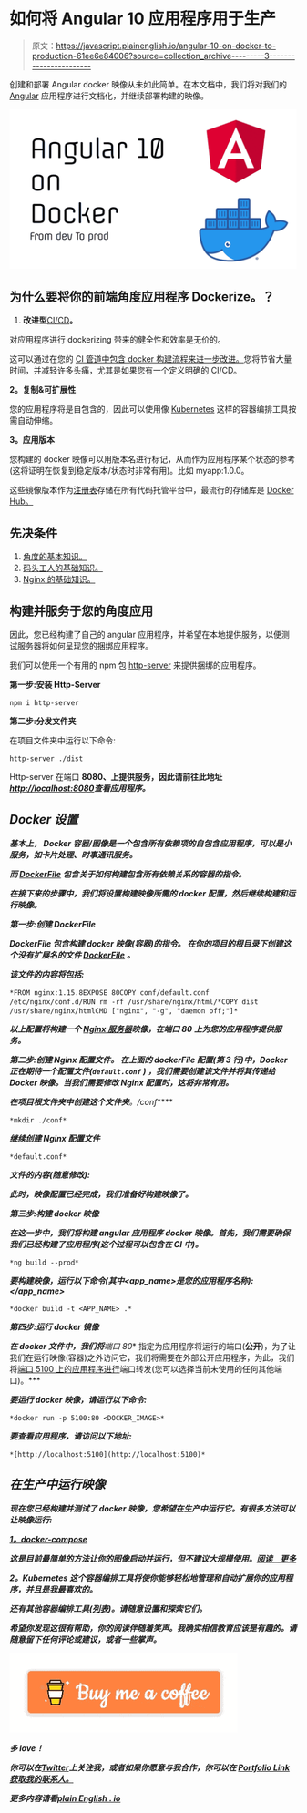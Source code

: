 # 如何将 Angular 10 应用程序用于生产

> 原文：<https://javascript.plainenglish.io/angular-10-on-docker-to-production-61ee6e84006?source=collection_archive---------3----------------------->

创建和部署 Angular docker 映像从未如此简单。在本文档中，我们将对我们的 [Angular](https://angular.io/) 应用程序进行文档化，并继续部署构建的映像。

![](img/7cd97f12f2441c3cdb70cb0f122e0c25.png)

## 为什么要将你的前端角度应用程序 Dockerize。？

1.  **改进型**[CI/CD](https://www.infoworld.com/article/3271126/what-is-cicd-continuous-integration-and-continuous-delivery-explained.html)**。**

对应用程序进行 dockerizing 带来的健全性和效率是无价的。

这可以通过在您的 [CI 管道中包含 docker 构建流程来进一步改进。](https://www.infoworld.com/article/3271126/what-is-cicd-continuous-integration-and-continuous-delivery-explained.html)您将节省大量时间，并减轻许多头痛，尤其是如果您有一个定义明确的 CI/CD。

**2。复制&可扩展性**

您的应用程序将是自包含的，因此可以使用像 [Kubernetes](https://kubernetes.io/) 这样的容器编排工具按需自动伸缩。

**3。应用版本**

您构建的 docker 映像可以用版本名进行标记，从而作为应用程序某个状态的参考(这将证明在恢复到稳定版本/状态时非常有用)。比如 myapp:1.0.0。

这些镜像版本作为[注册表](https://docs.docker.com/registry/)存储在所有代码托管平台中，最流行的存储库是 [Docker Hub。](https://hub.docker.com/)

## 先决条件

1.  [角度的基本知识。](https://angular.io/)
2.  [码头工人的基础知识。](https://docs.docker.com/get-started/)
3.  [Nginx 的基础知识。](https://www.nginx.com/)

## 构建并服务于您的角度应用

因此，您已经构建了自己的 angular 应用程序，并希望在本地提供服务，以便测试服务器将如何呈现您的捆绑应用程序。

我们可以使用一个有用的 npm 包 [http-server](https://www.npmjs.com/package/http-server) 来提供捆绑的应用程序。

**第一步:安装 Http-Server**

```
npm i http-server
```

**第二步:分发文件夹**

在项目文件夹中运行以下命令:

```
http-server ./dist
```

Http-server 在端口 **8080、**上提供服务，因此请前往此地址**[*http://localhost:8080*](http://localhost:8080/)*查看应用程序。***

## ***Docker 设置***

***基本上， **Docker 容器/图像**是一个包含所有依赖项的自包含应用程序，可以是小服务，如卡片处理、时事通讯服务。***

***而 [**DockerFile**](https://docs.docker.com/engine/reference/builder/#:~:text=A%20Dockerfile%20is%20a%20text,can%20use%20in%20a%20Dockerfile%20.) 包含关于如何构建包含所有依赖关系的容器的指令。***

***在接下来的步骤中，我们将设置构建映像所需的 docker 配置，然后继续构建和运行映像。***

*****第一步:创建 DockerFile*****

*****DockerFile** 包含构建 docker 映像(容器)的指令。
在你的项目的根目录下创建这个没有扩展名的文件 [**DockerFile**](https://docs.docker.com/engine/reference/builder/#:~:text=A%20Dockerfile%20is%20a%20text,can%20use%20in%20a%20Dockerfile%20.) 。***

***该文件的内容将包括:***

```
*FROM nginx:1.15.8EXPOSE 80COPY conf/default.conf /etc/nginx/conf.d/RUN rm -rf /usr/share/nginx/html/*COPY dist /usr/share/nginx/htmlCMD ["nginx", "-g", "daemon off;"]*
```

***以上配置将构建一个 [Nginx 服务器](https://www.nginx.com/)映像，在端口 80 上为您的应用程序提供服务。***

***第二步:创建 Nginx 配置文件。
在上面的 dockerFile 配置(第 3 行)中，Docker 正在期待一个配置文件(`default.conf` ) ，我们需要创建该文件并将其传递给 Docker 映像。当我们需要修改 Nginx 配置时，这将非常有用。***

***在项目根文件夹中创建这个文件夹**。/conf*****

```
*mkdir ./conf*
```

***继续创建 Nginx 配置文件***

```
*default.conf*
```

***文件的内容(随意修改):***

***此时，映像配置已经完成，我们准备好构建映像了。***

*****第三步:构建 docker 映像*****

***在这一步中，我们将构建 angular 应用程序 docker 映像。首先，我们需要确保我们已经构建了应用程序(这个过程可以包含在 CI 中)。***

```
*ng build --prod*
```

***要构建映像，运行以下命令(其中<app_name>是您的应用程序名称):</app_name>***

```
*docker build -t <APP_NAME> .*
```

*****第四步:运行 docker 镜像*****

***在 docker 文件中，我们将**端口 80** 指定为应用程序将运行的端口(**公开**)，为了让我们在运行映像(容器)之外访问它，我们将需要在外部公开应用程序，为此，我们将[端口 5100 上的应用程序进行](https://en.wikipedia.org/wiki/Port_forwarding)端口转发(您可以选择当前未使用的任何其他端口)。***

***要运行 docker 映像，请运行以下命令:***

```
*docker run -p 5100:80 <DOCKER_IMAGE>*
```

***要查看应用程序，请访问以下地址:***

```
*[http://localhost:5100](http://localhost:5100)*
```

## ***在生产中运行映像***

***现在您已经构建并测试了 docker 映像，您希望在生产中运行它。有很多方法可以让映像运行:***

***[**1。docker-compose**](https://github.com/docker/compose)***

***这是目前最简单的方法让你的图像启动并运行，但不建议大规模使用。[阅读 _ 更多](https://docs.docker.com/compose/production/)***

*****2。Kubernetes** 这个容器编排工具将使你能够轻松地管理和自动扩展你的应用程序，并且是我最喜欢的。***

***还有其他容器编排工具([列表](https://phoenixnap.com/blog/container-orchestration-tools))。请随意设置和探索它们。***

***希望你发现这很有帮助，你的阅读伴随着笑声。我确实相信教育应该是有趣的。请随意留下任何评论或建议，或者一些掌声。***

***[![](img/22f31cfdc97285a6a1be974ebc34200d.png)](https://www.buymeacoffee.com/GeoffDeveloper)***

***多 love️！***

****你可以在*[*Twitter*](https://twitter.com/GeoffreyMahugu)*上关注我，或者如果你愿意与我合作，你可以在* [*Portfolio Link 获取我的联系人。*](https://geoffreymahugu.com)***

****更多内容请看*[*plain English . io*](http://plainenglish.io/)***